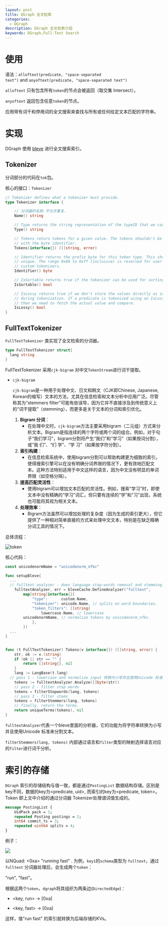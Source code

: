 ```yaml
---
layout: post
title: DGraph 全文检索
categories:
  - DGraph
description: DGraph 全文检索介绍
keywords: DGraph,Full-Text Search
---
```


# 使用

语法：`alloftext(predicate, "space-separated text")` and `anyoftext(predicate, "space-separated text")`

`alloftext` 只有包含所有`token`的节点会被返回（取交集 Intersect）。

`anyoftext` 返回包含任意`token`的节点。

应用带有词干和停用词的全文搜索来查找与所有或任何给定文本匹配的字符串。

# 实现

DGraph 使用 [bleve](https://github.com/blevesearch/bleve) 进行全文搜索索引。

## Tokenizer

分词部分的代码在`tok`包。

核心的接口：`Tokenizer`

```go
// Tokenizer defines what a tokenizer must provide.
type Tokenizer interface {

	// 分词器的名称.不允许重复.
	Name() string

	// Type returns the string representation of the typeID that we care about.
	Type() string

	// Tokens return tokens for a given value. The tokens shouldn't be encoded
	// with the byte identifier.
	Tokens(interface{}) ([]string, error)

	// Identifier returns the prefix byte for this token type. This should be
	// unique. The range 0x80 to 0xff (inclusive) is reserved for user-provided
	// custom tokenizers.
	Identifier() byte

	// IsSortable returns true if the tokenizer can be used for sorting/ordering.
	IsSortable() bool

	// IsLossy returns true if we don't store the values directly as index keys
	// during tokenization. If a predicate is tokenized using an IsLossy() tokenizer,
	// then we need to fetch the actual value and compare.
	IsLossy() bool
}
```

## FullTextTokenizer

`FullTextTokenizer` 类实现了全文检索的分词器。

```go
type FullTextTokenizer struct{ 
  lang string 
}
```

FullTextTokenizer 采用`cjk-bigram` 对中文`TokenStream`进行词干提取。

* `cjk-bigram`

  `cjk-bigram`是一种用于处理中文、日文和韩文（CJK即Chinese, Japanese, Korean的缩写）文本的方法，尤其在信息检索和文本分析中应用广泛。尽管称其为“stemmers filter”可能有些误导，因为它并不直接涉及到传统意义上的“词干提取”（stemming），而更多是关于文本的分词和索引优化。

  1. **Bigram 分词**：
     - 在处理中文时，`cjk-bigram`方法主要采用bigram（二元组）方式来分析文本。Bigram是指连续的两个字符或两个词的组合。例如，对于句子“我们学习”，bigram分割将产生“我们”和“学习”（如果按词分割），或“我 们”、“们 学”、“学 习”（如果按字符分割）。
  2. **索引构建**：
     - 在信息检索系统中，使用bigram分割可以帮助构建更为细致的索引，使得搜索引擎可以在没有明确分词界限的情况下，更有效地匹配文本。这种方法特别适用于中文这样的语言，因为中文没有明显的单词界限（如空格分隔）。
  3. **提高匹配灵活性**：
     - 使用bigram可以增加文本匹配的灵活性。例如，搜索“学习”时，即使文本中没有精确的“学习”词汇，但只要有连续的“学”和“习”出现，系统也可能将其视为相关文本。
  4. **处理效率**：
     - Bigram方法虽然可以增加处理的复杂度（因为生成的索引更大），但它提供了一种相对简单直接的方式来处理中文文本，特别是在缺乏精确分词工具的情况下。

总体流程：

![token](../images/post/DGraph/token.png)

核心代码：

```go
const unicodenormName = "unicodenorm_nfkc"

func setupBleve{
  ...
  // fulltext analyzer - does language stop-words removal and stemming.
	fulltextAnalyzer, err = bleveCache.DefineAnalyzer("fulltext",
		map[string]interface{}{
			"type":      custom.Name,
			"tokenizer": unicode.Name, // splits on word boundaries.
			"token_filters": []string{
				lowercase.Name, // lowercase
        unicodenormName, // normalize tokens by unicodenorm_nfkc.
			},
		})
  ...
}


func (t FullTextTokenizer) Tokens(v interface{}) ([]string, error) {
	str, ok := v.(string)
	if !ok || str == "" {
		return []string{}, nil
	}
	lang := LangBase(t.lang)
  // pass 1 - lowercase and normalize input 转换为小写并且使用Unicode 标准来分割文本.
	tokens := fulltextAnalyzer.Analyze([]byte(str))
	// pass 2 - filter stop words
	tokens = filterStopwords(lang, tokens)
	// pass 3 - filter stems
	tokens = filterStemmers(lang, tokens) 
	// finally, return the terms.
	return uniqueTerms(tokens), nil
}
```

`fulltextAnalyzer`代表一个bleve里面的分析器，它的功能为将字符串转换为小写并且使用Unicode 标准来分割文本。

`filterStemmers(lang, tokens)` 内部通过语言和`filter`类型的映射选择语言对应的`filter`进行词干分析。

# 索引的存储

`DGraph` 索引的存储结构与值一致，都是通过`PostingList` 数据结构存储。区别是key不同，数据的key为<predicate, uid>, 而索引的key为<predicate, token>。Token 即上文中介绍的通过分词器 Tokenizer处理谓词值生成的。

``` protobuf
message PostingList {
	UidPack pack = 1;
	repeated Posting postings = 2;
	int64 commit_ts = 3;
	repeated uint64 splits = 4;
}
```

例子：

![ ](../images/post/DGraph/index.png)



以NQuad: <0xa>  <key1> "running fast" . 为例，`key1`的`schema`类型为 `fulltext`，通过`fulltext` 分词器处理后，会生成两个`token`：

"run", "fast"。

根据这两个`token`，`dgraph`将其组织为两条边(`DirectedEdge`)：

* <key, run> -> [0xa]

* <key, fast> -> [0xa]

这样，值"run fast" 的索引就转换为后端存储的KVs。
